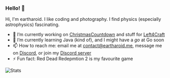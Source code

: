 ### Hello! 👋

<!--
**eartharoid/eartharoid** is a ✨ _special_ ✨ repository because its `README.md` (this file) appears on your GitHub profile
-->

Hi, I'm eartharoid. I like coding and photography. I find physics (especially astrophysics) fascinating.

- 🔭 I’m currently working on [ChristmasCountdown](https://github.com/eartharoid/ChristmasCountdownBot) and stuff for [Left4Craft](https://github.com/Left4Craft)
- 🌱 I’m currently learning Java (kind of), and I might have a *go* at Go soon
- 📫 How to reach me: email me at contact@eartharoid.me, message me on [Discord](https://discord.com/users/319467558166069248), or join my [Discord server](https://go.eartharoid.me/discord)
- ⚡ Fun fact: Red Dead Redepmtion 2 is my favourite game


![Stats](https://github-readme-stats.vercel.app/api?username=eartharoid&show_icons=true&hide_title=true)
